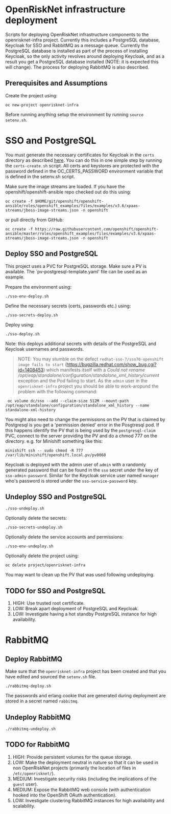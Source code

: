 # OpenRiskNet infrastructure deployment

Scripts for deploying OpenRiskNet infrastructure components to the openrisknet-infra project.
Currently this includes a PostgreSQL database, Keycloak for SSO and RabbitMQ as a message queue.
Currently the PostgreSQL database is installed as part of the process of installing Keycloak, so
the only activity revolves around deploying Keycloak, and as a result you get a PostgreSQL database
installed (NOTE: it is expected this will change).
The process for deploying RabbitMQ is also described.


## Prerequisites and Assumptions

Create the project using:
```
oc new-project openrisknet-infra
```

Before running anything setup the environment by running `source setenv.sh`.

# SSO and PostgreSQL

You must generate the necessary certificates for Keycloak in the `certs` directory as described 
[here](../../sso). You can do this in one simple step by running the `certs-create.sh` script. 
All certs and keystores are protected with the password defined in the OC_CERTS_PASSWORD environment 
variable that is defined in the setenv.sh script.

Make sure the image streams are loaded. If you have the openshift/openshift-ansible repo checked out do this using:
```
oc create -f $HOME/git/openshift/openshift-ansible/roles/openshift_examples/files/examples/v3.6/xpaas-streams/jboss-image-streams.json -n openshift
```

or pull directly from GitHub:
```
oc create -f https://raw.githubusercontent.com/openshift/openshift-ansible/master/roles/openshift_examples/files/examples/v3.6/xpaas-streams/jboss-image-streams.json -n openshift
```

## Deploy SSO and PostgreSQL

This project uses a PVC for PostgreSQL storage. Make sure a PV is available. The `pv-postgresql-template.yaml' file
can be used as an example.


Prepare the environment using:
```
./sso-env-deploy.sh
```

Define the necessary secrets (certs, passwords etc.) using:
```
./sso-secrets-deploy.sh
```

Deploy using:
```
./sso-deploy.sh
```
Note: this deploys additional secrets with details of the PostgreSQL and Keycloak usernames and passwords.

>   NOTE: You may stumble on the defect
    `redhat-sso-7/sso70-openshift image fails to start`
    (https://bugzilla.redhat.com/show_bug.cgi?id=1408453) which manifests
    itself with a _Could not rename /opt/eap/standalone/configuration/standalone_xml_history/current_
    exception and the Pod failing to start. As the `admin` user in the
    `openrisknet-infra` project you should be able to work-aropund the problem
    with the following command:
     
     oc volume dc/sso --add --claim-size 512M --mount-path /opt/eap/standalone/configuration/standalone_xml_history --name standalone-xml-history 

You might also need to change the permissions on the PV that is claimed by Postgresql is you get a 'permission denied'
error in the Posgtresql pod. If this happens identify the PV that is being used by the `postgresql-claim` PVC, connect
to the server providing the PV and do a chmod 777 on the directory. e.g. for Minishift something like this:
```
minishift ssh -- sudo chmod -R 777 /var/lib/minishift/openshift.local.pv/pv0068
```

Keycloak is deployed with the admin user of `admin` with a randomly generated password that can be found in the `sso` secret
under the key of `sso-admin-password`.
Similar for the Keycloak service user named `manager` who's password is stored under the `sso-service-password` key.

     
## Undeploy SSO and PostgreSQL


```
./sso-undeploy.sh
```

Optionally delete the secrets:
```
./sso-secrets-undeploy.sh
```

Optionally delete the service accounts and permissions:
```
./sso-env-undeploy.sh
```

Optionally delete the project using:
```
oc delete project/openrisknet-infra
```

You may want to clean up the PV that was used following undeploying.

## TODO for SSO and PostgreSQL

1. HIGH: Use trusted root certificate.
1. LOW: Break apart deployment of PostgreSQL and Keycloak.
1. LOW: Investigate having a hot standby PostgreSQL instance for high availability.

# RabbitMQ

## Deploy RabbitMQ

Make sure that the `openrisknet-infra` project has been created and that you have edited and sourced the `setenv.sh` file.

```
./rabbitmq-deploy.sh
```

The passwords and erlang cookie that are generated during deployment are stored in a secret named `rabbitmq`.

## Undeploy RabbitMQ

```
./rabbitmq-undeploy.sh
```

## TODO for RabbitMQ

1. HIGH: Provide persistent volumes for the queue storage.
1. LOW: Make the deployment neutral in nature so that it can be used in non OpenRiskNet projects (primarily the location of
files in `/etc/openrisknet/`).
1. MEDIUM: Investigate security risks (including the implications of the `guest` user).
1. MEDIUM: Expose the RabbitMQ web console (with authentication hooked into the OpenShift OAuth authentication).
1. LOW: Investigate clustering RabbitMQ instances for high availability and scalability.
